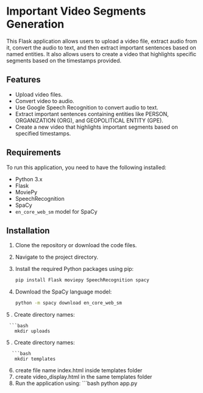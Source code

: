 # Important Video Segments Generation

This Flask application allows users to upload a video file, extract audio from it, convert the audio to text, and then extract important sentences based on named entities. It also allows users to create a video that highlights specific segments based on the timestamps provided.

## Features

- Upload video files.
- Convert video to audio.
- Use Google Speech Recognition to convert audio to text.
- Extract important sentences containing entities like PERSON, ORGANIZATION (ORG), and GEOPOLITICAL ENTITY (GPE).
- Create a new video that highlights important segments based on specified timestamps.

## Requirements

To run this application, you need to have the following installed:

- Python 3.x
- Flask
- MoviePy
- SpeechRecognition
- SpaCy
- `en_core_web_sm` model for SpaCy

## Installation

1. Clone the repository or download the code files.
2. Navigate to the project directory.
3. Install the required Python packages using pip:

   ```bash
   pip install Flask moviepy SpeechRecognition spacy
   
4. Download the SpaCy language model:
   
      ```bash
   python -m spacy download en_core_web_sm

5 . Create directory names:

     ```bash
       mkdir uploads
5 . Create directory names:

      ```bash
       mkdir templates

6. create file name index.html inside templates folder
7. create video_display.html in the same templates folder
8. Run the application using:
         ```bash
   python app.py

      



